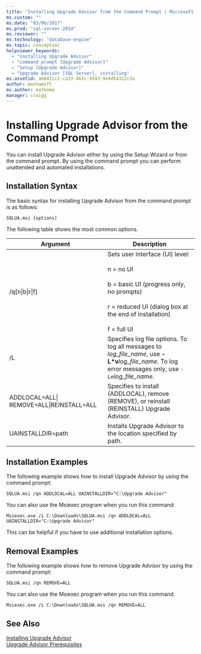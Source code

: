 ```yaml
---
title: "Installing Upgrade Advisor from the Command Prompt | Microsoft Docs"
ms.custom: ""
ms.date: "03/06/2017"
ms.prod: "sql-server-2014"
ms.reviewer: ""
ms.technology: "database-engine"
ms.topic: conceptual
helpviewer_keywords: 
  - "installing Upgrade Advisor"
  - "command prompt [Upgrade Advisor]"
  - "Setup [Upgrade Advisor]"
  - "Upgrade Advisor [SQL Server], installing"
ms.assetid: a6841cc2-ca13-4b1c-9343-9e4d54312c3a
author: mashamsft
ms.author: mathoma
manager: craigg
---
```

# Installing Upgrade Advisor from the Command Prompt
  You can install Upgrade Advisor either by using the Setup Wizard or from the command prompt. By using the command prompt you can perform unattended and automated installations.  
  
## Installation Syntax  
 The basic syntax for installing Upgrade Advisor from the command prompt is as follows:  
  
 `SQLUA.msi [options]`  
  
 The following table shows the most common options.  
  
|Argument|Description|  
|--------------|-----------------|  
|/q[n&#124;b&#124;r&#124;f]|Sets user interface (UI) level:<br /><br /> n = no UI<br /><br /> b = basic UI (progress only, no prompts)<br /><br /> r = reduced UI (dialog box at the end of installation)<br /><br /> f = full UI|  
|/L|Specifies log file options. To log all messages to *log_file_name*, use **-L\*v**_log_file_name_. To log error messages only, use `-Le`*log_file_name*.|  
|ADDLOCAL=ALL&#124; REMOVE=ALL&#124;REINSTALL=ALL|Specifies to install (ADDLOCAL), remove (REMOVE), or reinstall (REINSTALL) Upgrade Advisor.|  
|UAINSTALLDIR=path|Installs Upgrade Advisor to the location specified by path.|  
  
## Installation Examples  
 The following example shows how to install Upgrade Advisor by using the command prompt:  
  
```  
SQLUA.msi /qn ADDLOCAL=ALL UAINSTALLDIR="C:\Upgrade Advisor"  
```  
  
 You can also use the Msiexec program when you run this command:  
  
```  
Msiexec.exe /i C:\Downloads\SQLUA.msi /qn ADDLOCAL=ALL UAINSTALLDIR="C:\Upgrade Advisor"  
```  
  
 This can be helpful if you have to use additional installation options.  
  
## Removal Examples  
 The following example shows how to remove Upgrade Advisor by using the command prompt:  
  
```  
SQLUA.msi /qn REMOVE=ALL  
```  
  
 You can also use the Msiexec program when you run this command:  
  
```  
Msiexec.exe /i C:\Downloads\SQLUA.msi /qn REMOVE=ALL  
```  
  
## See Also  
 [Installing Upgrade Advisor](../../../2014/sql-server/install/installing-upgrade-advisor.md)   
 [Upgrade Advisor Prerequisites](../../../2014/sql-server/install/upgrade-advisor-prerequisites.md)  
  
  
